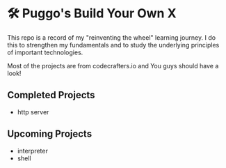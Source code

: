 # 🛠️ Puggo's Build Your Own X
This repo is a record of my "reinventing the wheel" learning journey. I do this to strengthen my fundamentals and to study the underlying principles of important technologies.

Most of the projects are from codecrafters.io and You guys should have a look!

## Completed Projects
- http server

## Upcoming Projects
- interpreter
- shell
